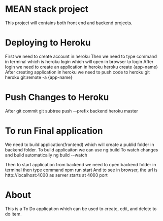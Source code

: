 # MEAN stack project
This project will contains both front end and backend projects.

# Deploying to Heroku
First we need to create account in heroku
Then we need to type command in terminal which is
heroku login
which will open in browser to login
After login we need to create an application in heroku
heroku create {app-name}
After creating application in heroku we need to push code to heroku git
heroku git:remote -a {app-name}

# Push Changes to Heroku
After git commit
git subtree push --prefix backend heroku master
# To run Final application
We need to build application(frontend) which will create a publid folder in backend folder.
To build applicaiton we can use 
ng build
To watch changes and build automatically
ng build --watch

Then to start application from backend we need to open backend folder in terminal
then type command 
npm run start
And to see in browser, the url is
http://localhost:4000 as server starts at 4000 port

# About
This is a To Do application which can be used to create, edit, and delete to do item.